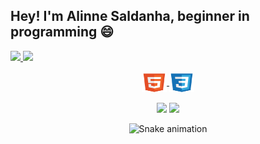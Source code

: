 ## Hey! I'm Alinne Saldanha, beginner in programming 😄

<div>
   <a href="https://github.com/alinne-saldanha">
   <img height="180em" src="https://github-readme-stats.vercel.app/api?username=alinne-saldanha&show_icons=true&theme=shades-of-purple&include_all_commits=true&count_private=true"/>
   <img height="130em" src="https://github-readme-stats.vercel.app/api/top-langs/?username=alinne-saldanha&layout=compact&langs_count=6&theme=shades-of-purple"/>
</div>

<div align="center" style="display: inline_block" valign="top"><br>
  <img align="center" alt="ally-HTML" height="30" width="40" src="https://raw.githubusercontent.com/devicons/devicon/master/icons/html5/html5-original.svg">
  <img align="center" alt="ally-CSS" height="30" width="40" src="https://raw.githubusercontent.com/devicons/devicon/master/icons/css3/css3-original.svg">
</div><br>
 

<div align="center">
  <a href="https://instagram.com/alinnesaldanha_" target="_blank"><img src="https://img.shields.io/badge/-Instagram-%23E4405F?style=for-the-badge&logo=instagram&logoColor=white" target="_blank"></a>
  <a href = "mailto:alinnesaldanha.dev@gmail.com"><img src="https://img.shields.io/badge/-Gmail-%23333?style=for-the-badge&logo=gmail&logoColor=white" target="_blank"></a>  
</div>

<div align="center">

![Snake animation](https://github.com/alinne-saldanha/alinne-saldanha/blob/output/github-contribution-grid-snake.svg)

</div>
